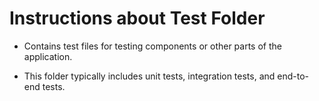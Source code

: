 # Instructions about Test  Folder

- Contains test files for testing components or other parts of the application.

- This folder typically includes unit tests, integration tests, and end-to-end tests.